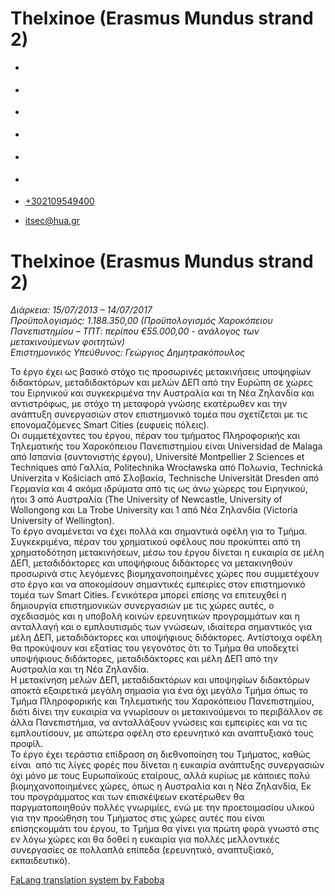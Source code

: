 Thelxinoe (Erasmus Mundus strand 2)
===============  

*   [](https://www.facebook.com/ditharokopio)
*   [](https://www.youtube.com/channel/UCEHkYirpXF1nSLxDCrfDZ4A)
*   [](https://www.linkedin.com/company/77699385)
*   [](https://www.instagram.com/dithua)

*   [](https://dit.hua.gr/index.php/el/a/projects?view=article&id=1422:master&catid=34:-)
*   [](https://dit.hua.gr/index.php/en/research/projects?view=article&id=1422:master&catid=34:projects)

*   [+302109549400](tel:+302109549400)
*   [itsec@hua.gr](mailto:itsec@hua.gr)

Thelxinoe (Erasmus Mundus strand 2)
===================================

_Διάρκεια: 15/07/2013 – 14/07/2017_  
_Προϋπολογισμός: 1.188.350,00 (Προϋπολογισμός Χαροκόπειου Πανεπιστημίου – ΤΠΤ: περίπου €55.000,00 - ανάλογος των μετακινούμενων φοιτητών)_  
_Επιστημονικός Υπεύθυνος: Γεώργιος Δημητρακόπουλος_

Το έργο έχει ως βασικό στόχο τις προσωρινές μετακινήσεις υποψηφίων διδακτόρων, μεταδιδακτόρων και μελών ΔΕΠ από την Ευρώπη σε χώρες του Ειρηνικού και συγκεκριμένα την Αυστραλία και τη Νέα Ζηλανδία και αντιστρόφως, με στόχο τη μεταφορά γνώσης εκατέρωθεν και την ανάπτυξη συνεργασιών στον επιστημονικό τομέα που σχετίζεται με τις επονομαζόμενες Smart Cities (ευφυείς πόλεις).  
Οι συμμετέχοντες του έργου, πέραν του τμήματος Πληροφορικής και Τηλεματικής του Χαροκόπειου Πανεπιστημίου είναι Universidad de Malaga από Ισπανία (συντονιστής έργου), Université Montpellier 2 Sciences et Techniques από Γαλλία, Politechnika Wrocławska από Πολωνία, Technická Univerzita v Košiciach από Σλοβακία, Technische Universität Dresden από Γερμανία και 4 ακόμα ιδρύματα από τις ως άνω χώρερς του Ειρηνικού, ήτοι 3 από Αυστραλία (The University of Newcastle, University of Wollongong και La Trobe University και 1 από Νέα Ζηλανδία (Victoria University of Wellington).  
Το έργο αναμένεται να έχει πολλά και σημαντικά οφέλη για το Τμήμα. Συγκεκριμένα, πέραν του χρηματικού οφέλους που προκύπτει από τη χρηματοδότηση μετακινήσεων, μέσω του έργου δίνεται η ευκαιρία σε μέλη ΔΕΠ, μεταδιδάκτορες και υποψήφιους διδάκτορες να μετακινηθούν προσωρινά στις λεγόμενες βιομηχανοποιημένες χώρες που συμμετέχουν στο έργο και να αποκομίσουν σημαντικές εμπειρίες στον επιστημονικό τομέα των Smart Cities. Γενικότερα μπορεί επίσης να επιτευχθεί η δημιουργία επιστημονικών συνεργασιών με τις χώρες αυτές, ο σχεδιασμός και η υποβολή κοινών ερευνητικών προγραμμάτων και η ανταλλαγή και ο εμπλουτισμός των γνώσεων, ιδιαίτερα σημαντικός για μέλη ΔΕΠ, μεταδιδάκτορες και υποψήφιους διδάκτορες. Αντίστοιχα οφέλη θα προκύψουν και εξατίας του γεγονότος ότι το Τμήμα θα υποδεχτεί υποψήφιους διδάκτορες, μεταδιδάκτορες και μέλη ΔΕΠ από την Αυστραλία και τη Νέα Ζηλανδία.  
Η μετακίνηση μελών ΔΕΠ, μεταδιδακτόρων και υποψηφίων διδακτόρων αποκτά εξαιρετικά μεγάλη σημασία για ένα όχι μεγάλο Τμήμα όπως το Τμήμα Πληροφορικής και Τηλεματικής του Χαροκόπειου Πανεπιστημίου, διότι δίνει την ευκαιρία να γνωρίσουν οι μετακινούμενοι το περιβάλλον σε άλλα Πανεπιστήμια, να ανταλλάξουν γνώσεις και εμπειρίες και να τις εμπλουτίσουν, με απώτερα οφέλη στο ερευνητικό και αναπτυξιακό τους προφίλ.  
Το έργο έχει τεράστια επίδραση ση διεθνοποίηση του Τμήματος, καθώς είναι  από τις λίγες φορές που δίνεται η ευκαιρία ανάπτυξης συνεργασιών όχι μόνο με τους Ευρωπαϊκούς εταίρους, αλλά κυρίως με κάποιες πολύ βιομηχανοποιημένες χώρες, όπως η Αυστραλία και η Νέα Ζηλανδία, Εκ του προγράμματος και των επισκέψεων εκατέρωθεν θα παργματοποιηθούν πολλές γνωριμίες, ενώ με την προετοιμασίου υλικού για την προώθηση του Τμήματος στις χώρες αυτές που είναι επίσηςκομμάτι του έργου, το Τμήμα θα γίνει για πρώτη φορά γνωστό στις εν λόγω χώρες και θα δοθεί η ευκαιρία για πολλές μελλοντικές συνεργασίες σε πολλαπλά επίπεδα (ερευνητικό, αναπτυξιακό, εκπαιδευτικό).

[FaLang translation system by Faboba](http://www.faboba.com/ "Faboba : Création de composantJoomla")

[](https://dit.hua.gr/index.php/el/a/projects?view=article&id=747:thelxinoe-erasmus-mundus-strand-2&catid=34#)